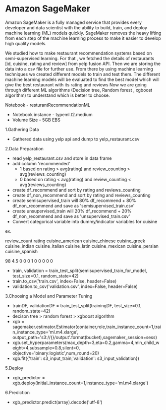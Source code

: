 # Amazon SageMaker

Amazon SageMaker is a fully managed service that provides every developer and data scientist with the ability to build, train, and deploy machine learning (ML) models quickly. SageMaker removes the heavy lifting from each step of the machine learning process to make it easier to develop high quality models.

We studied how to make restaurant recommendation systems based on semi-supervised learning.
For that , we  fetched the details of restaurants  [id, cuisine, rating and review] from yelp fusion API.
Then we are storing the data into a csv file for further use. From there by using machine learning techniques we created different models to train and test them. The different machine learning models will be evaluated to find  the best model which will give  the best  restaurant with its rating and reviews
Now we are going through different ML algorithms (Decision tree, Random forest , xgboost algorithm) to understand which is better to choose. 

Notebook - resturantRecommendationML
 - Notebook instance - typeml.t2.medium
 - Volume Size - 5GB EBS

1.Gathering Data
- Gathered data using yelp api and dump to yelp_restaurant.csv

2.Data Preparation
- read yelp_restaurant.csv and store in data frame
- add column 'recommended' 
  - 1 based on rating > avg(rating) and review_counting > avg(reviews_counting)
  - 0 based on rating < avg(rating) and review_counting < avg(reviews_counting)
- create df_recommend and sort by rating and reviews_counting
- create df_non_recommend  and sort by rating and reviews_counting
- create semisupervised_train will 80% df_recommend + 80% df_non_recommend and save as 'semisupervised_train.csv'
- create unsupervised_train will 20% df_recommend + 20% df_non_recommend and save as 'unsupervised_train.csv'
- Convert categorical variable into dummy/indicator variables for cuisine
 
 ex. 	
 
 review_count	rating cuisine_american	cuisine_chinese	cuisine_greek	cuisine_indian	cuisine_italian	cuisine_latin	cuisine_mexican	cuisine_persian	cuisine_spanish
 
 98	4.5 0	0	0	1	0	0	0	0	0

- train, validation = train_test_split(semisupervised_train_for_model, test_size=0.1, random_state=42)
- train.to_csv('train.csv', index=False, header=False)
- validation.to_csv('validation.csv', index=False, header=False)

3.Choosing a Model and Parameter Tuning
- trainDF, validationDF = train_test_split(trainingDF, test_size=0.1, random_state=42)
- decison tree > random forest > xgboost algorithm
- xgb = sagemaker.estimator.Estimator(container,role,train_instance_count=1,train_instance_type='ml.m4.xlarge',
output_path='s3://{}/output'.format(bucket),sagemaker_session=sess)
- xgb.set_hyperparameters(max_depth=3,eta=0.2,gamma=4,min_child_weight=4,subsample=0.8,silent=0,
objective='binary:logistic',num_round=20)
- xgb.fit({'train': s3_input_train,'validation': s3_input_validation})

5.Deploy
- xgb_predictor = xgb.deploy(initial_instance_count=1,instance_type='ml.m4.xlarge')

6.Prediction
- xgb_predictor.predict(array).decode('utf-8')




